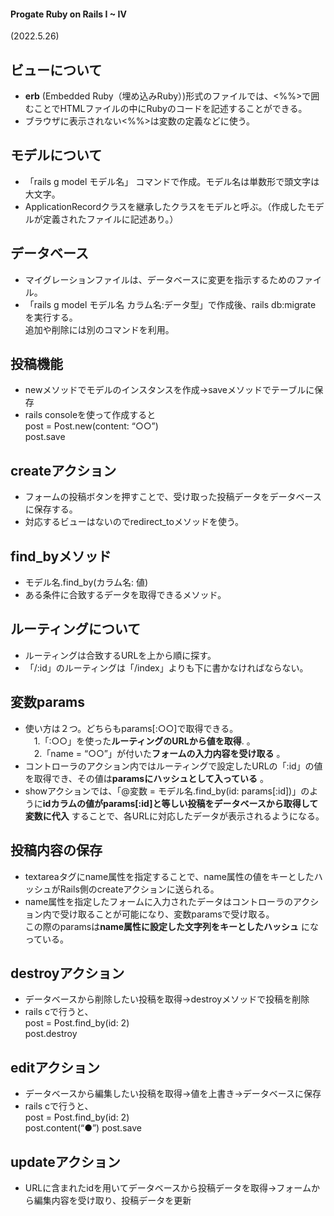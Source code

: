 #### Progate Ruby on Rails I ~ IV
(2022.5.26)

## ビューについて
- **erb** (Embedded Ruby（埋め込みRuby）)形式のファイルでは、<%%>で囲むことでHTMLファイルの中にRubyのコードを記述することができる。
- ブラウザに表示されない<%%>は変数の定義などに使う。

## モデルについて
- 「rails g model モデル名」 コマンドで作成。モデル名は単数形で頭文字は大文字。
- ApplicationRecordクラスを継承したクラスをモデルと呼ぶ。（作成したモデルが定義されたファイルに記述あり。）

## データベース
- マイグレーションファイルは、データベースに変更を指示するためのファイル。
- 「rails g model モデル名 カラム名:データ型」で作成後、rails db:migrate を実行する。  
追加や削除には別のコマンドを利用。

## 投稿機能
- newメソッドでモデルのインスタンスを作成→saveメソッドでテーブルに保存
- rails consoleを使って作成すると  
post = Post.new(content: “○○”)  
post.save

## createアクション
- フォームの投稿ボタンを押すことで、受け取った投稿データをデータベースに保存する。
- 対応するビューはないのでredirect_toメソッドを使う。

## find_byメソッド
- モデル名.find_by(カラム名: 値)
- ある条件に合致するデータを取得できるメソッド。

## ルーティングについて
- ルーティングは合致するURLを上から順に探す。
- 「/:id」のルーティングは「/index」よりも下に書かなければならない。

## 変数params
- 使い方は２つ。どちらもparams[:○○]で取得できる。  
　1.「:○○」を使った**ルーティングのURLから値を取得**. 。  
　2.「name = “○○”」が付いた**フォームの入力内容を受け取る** 。
- コントローラのアクション内ではルーティングで設定したURLの「:id」の値を取得でき、その値は**paramsにハッシュとして入っている** 。
- showアクションでは、「@変数 = モデル名.find_by(id: params[:id])」のように**idカラムの値がparams[:id]と等しい投稿をデータベースから取得して変数に代入** することで、各URLに対応したデータが表示されるようになる。

## 投稿内容の保存
- textareaタグにname属性を指定することで、name属性の値をキーとしたハッシュがRails側のcreateアクションに送られる。
- name属性を指定したフォームに入力されたデータはコントローラのアクション内で受け取ることが可能になり、変数paramsで受け取る。  
この際のparamsは**name属性に設定した文字列をキーとしたハッシュ** になっている。

## destroyアクション
- データベースから削除したい投稿を取得→destroyメソッドで投稿を削除
- rails cで行うと、  
post = Post.find_by(id: 2)  
post.destroy

## editアクション
- データベースから編集したい投稿を取得→値を上書き→データベースに保存
- rails cで行うと、  
post = Post.find_by(id: 2)  
post.content(“●”)
post.save


## updateアクション
- URLに含まれたidを用いてデータベースから投稿データを取得→フォームから編集内容を受け取り、投稿データを更新
